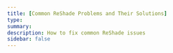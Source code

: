 ```yaml
---
title: [Common ReShade Problems and Their Solutions]
type: 
summary:
description: How to fix common ReShade issues
sidebar: false
---
```








